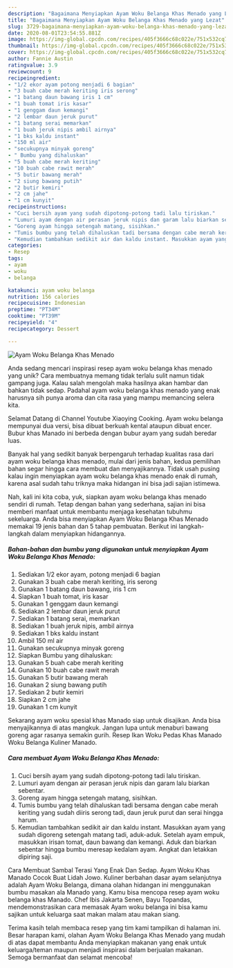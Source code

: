 ```yaml
---
description: "Bagaimana Menyiapkan Ayam Woku Belanga Khas Menado yang Lezat"
title: "Bagaimana Menyiapkan Ayam Woku Belanga Khas Menado yang Lezat"
slug: 3729-bagaimana-menyiapkan-ayam-woku-belanga-khas-menado-yang-lezat
date: 2020-08-01T23:54:55.881Z
image: https://img-global.cpcdn.com/recipes/405f3666c68c022e/751x532cq70/ayam-woku-belanga-khas-menado-foto-resep-utama.jpg
thumbnail: https://img-global.cpcdn.com/recipes/405f3666c68c022e/751x532cq70/ayam-woku-belanga-khas-menado-foto-resep-utama.jpg
cover: https://img-global.cpcdn.com/recipes/405f3666c68c022e/751x532cq70/ayam-woku-belanga-khas-menado-foto-resep-utama.jpg
author: Fannie Austin
ratingvalue: 3.9
reviewcount: 9
recipeingredient:
- "1/2 ekor ayam potong menjadi 6 bagian"
- "3 buah cabe merah keriting iris serong"
- "1 batang daun bawang iris 1 cm"
- "1 buah tomat iris kasar"
- "1 genggam daun kemangi"
- "2 lembar daun jeruk purut"
- "1 batang serai memarkan"
- "1 buah jeruk nipis ambil airnya"
- "1 bks kaldu instant"
- "150 ml air"
- "secukupnya minyak goreng"
- " Bumbu yang dihaluskan"
- "5 buah cabe merah keriting"
- "10 buah cabe rawit merah"
- "5 butir bawang merah"
- "2 siung bawang putih"
- "2 butir kemiri"
- "2 cm jahe"
- "1 cm kunyit"
recipeinstructions:
- "Cuci bersih ayam yang sudah dipotong-potong tadi lalu tiriskan."
- "Lumuri ayam dengan air perasan jeruk nipis dan garam lalu biarkan sebentar."
- "Goreng ayam hingga setengah matang, sisihkan."
- "Tumis bumbu yang telah dihaluskan tadi bersama dengan cabe merah keriting yang sudah diiris serong tadi, daun jeruk purut dan serai hingga harum."
- "Kemudian tambahkan sedikit air dan kaldu instant. Masukkan ayam yang sudah digoreng setengah matang tadi, aduk-aduk. Setelah ayam empuk, masukkan irisan tomat, daun bawang dan kemangi. Aduk dan biarkan sebentar hingga bumbu meresap kedalam ayam. Angkat dan letakkan dipiring saji."
categories:
- Resep
tags:
- ayam
- woku
- belanga

katakunci: ayam woku belanga 
nutrition: 156 calories
recipecuisine: Indonesian
preptime: "PT34M"
cooktime: "PT39M"
recipeyield: "4"
recipecategory: Dessert

---
```



![Ayam Woku Belanga Khas Menado](https://img-global.cpcdn.com/recipes/405f3666c68c022e/751x532cq70/ayam-woku-belanga-khas-menado-foto-resep-utama.jpg)

Anda sedang mencari inspirasi resep ayam woku belanga khas menado yang unik? Cara membuatnya memang tidak terlalu sulit namun tidak gampang juga. Kalau salah mengolah maka hasilnya akan hambar dan bahkan tidak sedap. Padahal ayam woku belanga khas menado yang enak harusnya sih punya aroma dan cita rasa yang mampu memancing selera kita.

Selamat Datang di Channel Youtube Xiaoying Cooking. Ayam woku belanga mempunyai dua versi, bisa dibuat berkuah kental ataupun dibuat encer. Bubur khas Manado ini berbeda dengan bubur ayam yang sudah beredar luas.

Banyak hal yang sedikit banyak berpengaruh terhadap kualitas rasa dari ayam woku belanga khas menado, mulai dari jenis bahan, kedua pemilihan bahan segar hingga cara membuat dan menyajikannya. Tidak usah pusing kalau ingin menyiapkan ayam woku belanga khas menado enak di rumah, karena asal sudah tahu triknya maka hidangan ini bisa jadi sajian istimewa.


Nah, kali ini kita coba, yuk, siapkan ayam woku belanga khas menado sendiri di rumah. Tetap dengan bahan yang sederhana, sajian ini bisa memberi manfaat untuk membantu menjaga kesehatan tubuhmu sekeluarga. Anda bisa menyiapkan Ayam Woku Belanga Khas Menado memakai 19 jenis bahan dan 5 tahap pembuatan. Berikut ini langkah-langkah dalam menyiapkan hidangannya.

<!--inarticleads1-->

##### Bahan-bahan dan bumbu yang digunakan untuk menyiapkan Ayam Woku Belanga Khas Menado:

1. Sediakan 1/2 ekor ayam, potong menjadi 6 bagian
1. Gunakan 3 buah cabe merah keriting, iris serong
1. Gunakan 1 batang daun bawang, iris 1 cm
1. Siapkan 1 buah tomat, iris kasar
1. Gunakan 1 genggam daun kemangi
1. Sediakan 2 lembar daun jeruk purut
1. Sediakan 1 batang serai, memarkan
1. Sediakan 1 buah jeruk nipis, ambil airnya
1. Sediakan 1 bks kaldu instant
1. Ambil 150 ml air
1. Gunakan secukupnya minyak goreng
1. Siapkan  Bumbu yang dihaluskan:
1. Gunakan 5 buah cabe merah keriting
1. Gunakan 10 buah cabe rawit merah
1. Gunakan 5 butir bawang merah
1. Gunakan 2 siung bawang putih
1. Sediakan 2 butir kemiri
1. Siapkan 2 cm jahe
1. Gunakan 1 cm kunyit


Sekarang ayam woku spesial khas Manado siap untuk disajikan. Anda bisa menyajikannya di atas mangkuk. Jangan lupa untuk menaburi bawang goreng agar rasanya semakin gurih. Resep Ikan Woku Pedas Khas Manado Woku Belanga Kuliner Manado. 

<!--inarticleads2-->

##### Cara membuat Ayam Woku Belanga Khas Menado:

1. Cuci bersih ayam yang sudah dipotong-potong tadi lalu tiriskan.
1. Lumuri ayam dengan air perasan jeruk nipis dan garam lalu biarkan sebentar.
1. Goreng ayam hingga setengah matang, sisihkan.
1. Tumis bumbu yang telah dihaluskan tadi bersama dengan cabe merah keriting yang sudah diiris serong tadi, daun jeruk purut dan serai hingga harum.
1. Kemudian tambahkan sedikit air dan kaldu instant. Masukkan ayam yang sudah digoreng setengah matang tadi, aduk-aduk. Setelah ayam empuk, masukkan irisan tomat, daun bawang dan kemangi. Aduk dan biarkan sebentar hingga bumbu meresap kedalam ayam. Angkat dan letakkan dipiring saji.


Cara Membuat Sambal Terasi Yang Enak Dan Sedap. Ayam Woku Khas Manado Cocok Buat Lidah Jowo. Kuliner berbahan dasar ayam selanjutnya adalah Ayam Woku Belanga, dimana olahan hidangan ini menggunakan bumbu masakan ala Manado yang. Kamu bisa mencopa resep ayam woku belanga khas Manado. Chef Ibis Jakarta Senen, Bayu Topandas, mendemonstrasikan cara memasak Ayam woku belanga ini bisa kamu sajikan untuk keluarga saat makan malam atau makan siang. 

Terima kasih telah membaca resep yang tim kami tampilkan di halaman ini. Besar harapan kami, olahan Ayam Woku Belanga Khas Menado yang mudah di atas dapat membantu Anda menyiapkan makanan yang enak untuk keluarga/teman maupun menjadi inspirasi dalam berjualan makanan. Semoga bermanfaat dan selamat mencoba!
